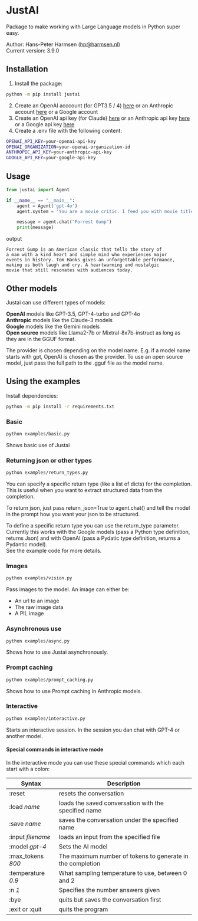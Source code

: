 # JustAI

Package to make working with Large Language models in Python super easy.

Author: Hans-Peter Harmsen (hp@harmsen.nl) \
Current version: 3.9.0

## Installation
1. Install the package:
~~~~bash
python -m pip install justai
~~~~
2. Create an OpenAI acccount (for GPT3.5 / 4) [here](https://platform.openai.com/) or an Anthropic account [here](https://console.anthropic.com/) or a Google account
3. Create an OpenAI api key (for Claude) [here](https://platform.openai.com/account/api-keys) or an Anthropic api key [here](https://console.anthropic.com/settings/keys) or a Google api key [here](https://aistudio.google.com/app/apikey)
4. Create a .env file with the following content:
```bash
OPENAI_API_KEY=your-openai-api-key
OPENAI_ORGANIZATION=your-openai-organization-id
ANTHROPIC_API_KEY=your-anthropic-api-key
GOOGLE_API_KEY=your-google-api-key
```
## Usage

```Python
from justai import Agent

if __name__ == "__main__":
    agent = Agent('gpt-4o')
    agent.system = "You are a movie critic. I feed you with movie titles and you give me a review in 50 words."

    message = agent.chat("Forrest Gump")
    print(message)
```
output
```
Forrest Gump is an American classic that tells the story of
a man with a kind heart and simple mind who experiences major
events in history. Tom Hanks gives an unforgettable performance, 
making us both laugh and cry. A heartwarming and nostalgic 
movie that still resonates with audiences today.
```
## Other models
Justai can use different types of models:

**OpenAI** models like GPT-3.5, GPT-4-turbo and GPT-4o\
**Anthropic** models like the Claude-3 models\
**Google** models like the Gemini models\
**Open source** models like Llama2-7b or Mixtral-8x7b-instruct as long as they are in the GGUF format.

The provider is chosen depending on the model name. E.g. if a model name starts with gpt, OpenAI is chosen as the provider.
To use an open source model, just pass the full path to the .gguf file as the model name.


## Using the examples
Install dependencies:
```bash
python -m pip install -r requirements.txt
```


### Basic
```bash
python examples/basic.py
```
Shows basic use of Justai

### Returning json or other types
```bash
python examples/return_types.py
```
You can specify a specific return type (like a list of dicts) for the completion. 
This is useful when you want to extract structured data from the completion.

To return json, just pass return_json=True to agent.chat() and tell the model in the 
prompt how you want your json to be structured.

To define a specific return type you can use the return_type parameter.
Currently this works with the Google models (pass a Python type definition, returns Json)
and with OpenAI (pass a Pydatic type definition, returns a Pydantic model).\
See the example code for more details.

### Images
```bash
python examples/vision.py
```
Pass images to the model. An image can either be:
* An url to an image
* The raw image data
* A PIL image

### Asynchronous use
```bash
python examples/async.py
```
Shows how to use Justai asynchronously.

### Prompt caching
```bash
python examples/prompt_caching.py
```
Shows how to use Prompt caching in Anthropic models.

### Interactive
```bash
python examples/interactive.py
```
Starts an interactive session. In the session you dan chat with GPT-4 or another model.

#### Special commands in interactive mode
In the interactive mode you can use these special commands which each start with a colon:

| Syntax                            | Description                                                         |
|-----------------------------------|---------------------------------------------------------------------|
| :reset                            | resets the conversation                                             |
| :load _name_                      | loads the saved conversation with the specified name                |
| :save _name_                      | saves the conversation under the specified name                     |
| :input _filename_                 | loads an input from the specified file                              |
| :model _gpt-4_                    | Sets the AI model                                                   |
| :max_tokens _800_                 | The maximum number of tokens to generate in the completion          |
| :temperature _0.9_                | What sampling temperature to use, between 0 and 2                   |
| :n _1_                            | Specifies the number answers given                                  |
| :bye                              | quits but saves the conversation first                              |
| :exit or :quit                    | quits the program                                                   |

